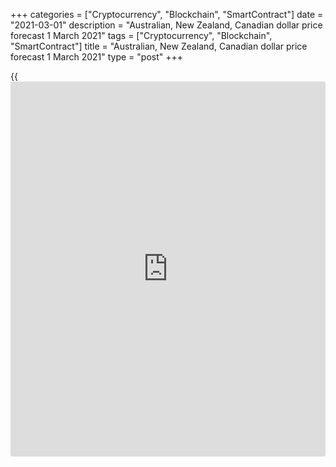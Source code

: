 +++
categories = ["Cryptocurrency", "Blockchain", "SmartContract"]
date = "2021-03-01"
description = "Australian, New Zealand, Canadian dollar price forecast 1 March 2021"
tags = ["Cryptocurrency", "Blockchain", "SmartContract"]
title = "Australian, New Zealand, Canadian dollar price forecast 1 March 2021"
type = "post"
+++

{{<iframe id="large-banner" src="https://www.bounty.group/#slide=10.0" width="100%" height="600" scrolling="no" style="border: 0px solid rgb(216, 221, 230); border-radius: 3px;">}}

2021-03-01

2021-03-01

Commodity currencies came down to earth. Forecast for AUDUSD, NZDUSD and
USDCAD as of 01.03.2021Dmitri Demidenko

The most serious market movements occur when euphoria is replaced by
panic. The collapse of [AUDUSD][1], [NZDUSD][2], and [USDCAD][3]
confirms this. What will happen to commodity currencies? Let us discuss
the Forex outlook and make up a trading plan.

## Quarterly commodity currencies fundamental forecast

What happened in Forex at the end of winter is another example of a
sharp change in market trends. Investors have enjoyed the success they
have achieved, seriously hoping that massive monetary stimulus and
inflation will trigger a new supercycle in the commodity market.
Speculative net longs of 20 commodities have been updating all-time
highs for five consecutive weeks, and the Bloomberg Commodity Index has
reached an all-time high. As soon as doubts appeared that the Fed would
not do what its officials have said, the euphoria was replaced by panic.

It is difficult to resist buying commodity currencies when the big banks
are talking about the start of a supercycle, oil, copper, and other raw
materials are growing by leaps and bounds, and excessively high [S&P
500][4] values ​​force [investor](https://www.fintechee.com/tutorial-for-forex-trading/investor-mode/)s to look to other markets. In general,
the idea of ​​a supercycle looks pretty realistic. Since producers of
raw materials have reduced investment during the pandemic and lockdowns,
the supply against the global economic recovery background is likely to
grow slower than demand, which will contribute to higher prices. At the
same time, inflation will accelerate, which will increase the demand for
commodity market assets.

### Commodity growth cycle



 _Source: Nordea Markets._

Due to the commodity market condition, Australian, New Zealand, and
Canadian dollars were Forex favorites. Investors looked with a smile at
the attempts of issuing central banks to knock down the growth in the
yield of sovereign bonds through verbal interventions or increasing the
scale of purchases in the framework of QE. However, it is one thing if
debt market rates rise slowly, another if they grow by leaps and bounds.
Such dynamics of bond yields inspire fears that the Fed and other
regulators' adaptive monetary [policy](https://www.fintechee.com/policy/) may turn out to be short-lived, no
matter how much they say otherwise. At the end of February, [investor](https://www.fintechee.com/tutorial-for-forex-trading/investor-mode/)s
stopped believing the Fed and began to include the risks of a repeat of
the 2013 taper tantrum in the dollar pairs prices on Forex. The more so
because among the victims are currencies of countries with a negative
current account balance.

### Currencies' reaction to the 2013 taper tantrum

 _Source: Nordea Markets._

Like almost eight years ago, one of the main victims of rumors about the
Fed's transition to monetary [policy](https://www.fintechee.com/policy/) normalization was the Australian
dollar. So don't be surprised at its fall by almost 4% after two trading
days. Yes, it turned out to be painful, but is it worth panicking?

Even though the RBA is ready to intervene in the debt market and put a
spoke in the AUDUSD bulls' wheels, and the commodity market fell into a
correction, it is too early to talk about a trend reversal. If FOMC
officials will show concern about the growth of US Treasury yields and
associate it with worsening financial conditions, everything will return
to normal. The commodity market will resume its growth, and commodity
currencies will again become Forex favorites.

In my opinion, [AUDUSD][1], [NZDUSD][2], and [USDCAD][3] corrections
provide us with a unique opportunity to buy the Australian, New Zealand,
and Canadian dollars cheaper with targets at least at 0.8, 0.745, and
1.248, respectively.







## Price chart of AUDUSD in real time mode

The content of this article reflects the author’s opinion and does not
necessarily reflect the official position of LiteForex. The material
published on this page is provided for informational purposes only and
should not be considered as the provision of investment advice for the
purposes of Directive 2004/39/EC.

Rate this article:

{{value}}

( {{count}} {{title}} )

   1. my.liteforex.com/trading/chart?symbol=AUDUSD&returnUrl=true
   2. my.liteforex.com/trading/chart?symbol=NZDUSD&returnUrl=true
   3. my.liteforex.com/trading/chart?symbol=USDCAD&returnUrl=true
   4. my.liteforex.com/trading/chart?symbol=SPX&returnUrl=true